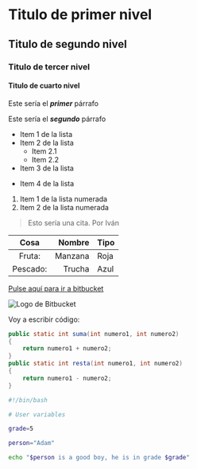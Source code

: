 # Titulo de primer nivel

## Titulo de segundo nivel

### Titulo de tercer nivel

#### Titulo de cuarto nivel

Este sería el ***primer*** párrafo

Este sería el ___segundo___ párrafo

- Item 1 de la lista
- Item 2 de la lista
    - Item 2.1
    - Item 2.2
- Item 3 de la lista
* Item 4 de la lista

1. Item 1 de la lista numerada
2. Item 2 de la lista numerada

> Esto sería una cita. Por Iván

| Cosa       | Nombre   | Tipo |
| :-----:    | ------:  | ---- |
| Fruta:     | Manzana  | Roja |
| Pescado:   | Trucha   | Azul |

[Pulse aquí para ir a bitbucket](https://bitbucket.org/)

![Logo de Bitbucket](https://wac-cdn.atlassian.com/dam/jcr:e75ffb0e-b3ee-40ca-8659-ecb93675a379/Bitbucket@2x-blue.png)

Voy a escribir código:

```java
public static int suma(int numero1, int numero2)
{
    return numero1 + numero2;
}
public static int resta(int numero1, int numero2)
{
    return numero1 - numero2;
}
```

```bash
#!/bin/bash

# User variables

grade=5

person="Adam"

echo "$person is a good boy, he is in grade $grade"
```